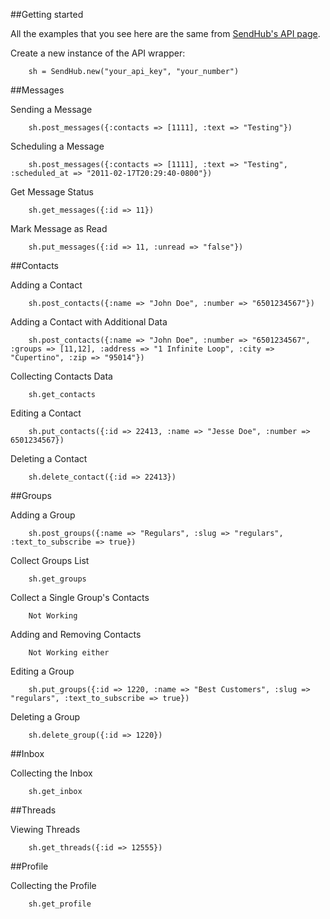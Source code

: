 ##Getting started

All the examples that you see here are the same from [SendHub's API page](http://apidocs.sendhub.com/).

Create a new instance of the API wrapper:

		sh = SendHub.new("your_api_key", "your_number")

##Messages

Sending a Message

		sh.post_messages({:contacts => [1111], :text => "Testing"})

Scheduling a Message

		sh.post_messages({:contacts => [1111], :text => "Testing", :scheduled_at => "2011-02-17T20:29:40-0800"})

Get Message Status

		sh.get_messages({:id => 11})

Mark Message as Read

		sh.put_messages({:id => 11, :unread => "false"})

##Contacts

Adding a Contact

		sh.post_contacts({:name => "John Doe", :number => "6501234567"})

Adding a Contact with Additional Data

		sh.post_contacts({:name => "John Doe", :number => "6501234567", :groups => [11,12], :address => "1 Infinite Loop", :city => "Cupertino", :zip => "95014"})

Collecting Contacts Data

		sh.get_contacts

Editing a Contact

		sh.put_contacts({:id => 22413, :name => "Jesse Doe", :number => 6501234567})

Deleting a Contact

		sh.delete_contact({:id => 22413})

##Groups

Adding a Group

		sh.post_groups({:name => "Regulars", :slug => "regulars", :text_to_subscribe => true})

Collect Groups List

		sh.get_groups

Collect a Single Group's Contacts

		Not Working
		
Adding and Removing Contacts
		
		Not Working either

Editing a Group

		sh.put_groups({:id => 1220, :name => "Best Customers", :slug => "regulars", :text_to_subscribe => true})

Deleting a Group

		sh.delete_group({:id => 1220})
		
##Inbox

Collecting the Inbox

		sh.get_inbox

##Threads

Viewing Threads

		sh.get_threads({:id => 12555})

##Profile

Collecting the Profile

		sh.get_profile
